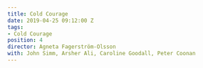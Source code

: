```yaml
---
title: Cold Courage
date: 2019-04-25 09:12:00 Z
tags:
- Cold Courage
position: 4
director: Agneta Fagerström-Olsson
with: John Simm, Arsher Ali, Caroline Goodall, Peter Coonan
---
```


